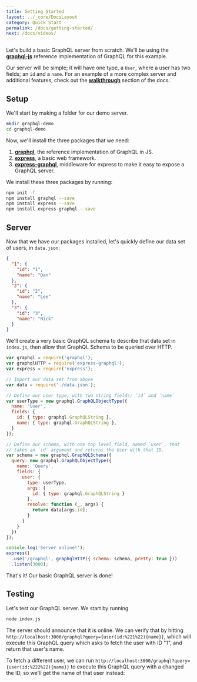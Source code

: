 ```yaml
---
title: Getting Started
layout: ../_core/DocsLayout
category: Quick Start
permalink: /docs/getting-started/
next: /docs/videos/
---
```


Let's build a basic GraphQL server from scratch. We'll be using the **[graphql-js](https://github.com/graphql/graphql-js)** reference implementation of GraphQL for this example.

Our server will be simple; it will have one type, a `User`, where a user has two fields; an `id` and a `name`. For an example of a more complex server and additional features,
check out the **[walkthrough](../intro)** section of the docs.

## Setup

We'll start by making a folder for our demo server.

```sh
mkdir graphql-demo
cd graphql-demo
```

Now, we'll install the three packages that we need:

1. **[graphql](https://github.com/graphql/graphql-js)**, the reference implementation of GraphQL in JS.
2. **[express](https://github.com/strongloop/express)**, a basic web framework.
3. **[express-graphql](https://github.com/graphql/express-graphql)**, middleware for express to make it easy to expose a GraphQL server.

We install these three packages by running:

```sh
npm init -f
npm install graphql --save
npm install express --save
npm install express-graphql --save
```

## Server

Now that we have our packages installed, let's quickly define our data set of users, in `data.json`:

```json
{
  "1": {
    "id": "1",
    "name": "Dan"
  },
  "2": {
    "id": "2",
    "name": "Lee"
  },
  "3": {
    "id": "3",
    "name": "Nick"
  }
}
```

We'll create a very basic GraphQL schema to describe that data set in
`index.js`, then allow that GraphQL Schema to be queried over HTTP.

```js
var graphql = require('graphql');
var graphqlHTTP = require('express-graphql');
var express = require('express');

// Import our data set from above
var data = require('./data.json');

// Define our user type, with two string fields; `id` and `name`
var userType = new graphql.GraphQLObjectType({
  name: 'User',
  fields: {
    id: { type: graphql.GraphQLString },
    name: { type: graphql.GraphQLString },
  }
});

// Define our schema, with one top level field, named `user`, that
// takes an `id` argument and returns the User with that ID.
var schema = new graphql.GraphQLSchema({
  query: new graphql.GraphQLObjectType({
    name: 'Query',
    fields: {
      user: {
        type: userType,
        args: {
          id: { type: graphql.GraphQLString }
        },
        resolve: function (_, args) {
          return data[args.id];
        }
      }
    }
  })
});

console.log('Server online!');
express()
  .use('/graphql', graphqlHTTP({ schema: schema, pretty: true }))
  .listen(3000);
```

<script data-inline>
var graphql = require('graphql');

// Import our data set from above
var data = {
  "1": {
    "id": "1",
    "name": "Dan"
  },
  "2": {
    "id": "2",
    "name": "Lee"
  },
  "3": {
    "id": "3",
    "name": "Nick"
  }
};

// Define our user type, with two string fields; `id` and `name`
var userType = new graphql.GraphQLObjectType({
  name: 'User',
  fields: {
    id: { type: graphql.GraphQLString },
    name: { type: graphql.GraphQLString },
  }
});

// Define our schema, with one top level field, named `user`, that
// takes an `id` argument and returns the User with that ID.
var schema = new graphql.GraphQLSchema({
  query: new graphql.GraphQLObjectType({
    name: 'Query',
    fields: {
      user: {
        type: userType,
        args: {
          id: { type: graphql.GraphQLString }
        },
        resolve: function (_, args) {
          return data[args.id];
        }
      }
    }
  })
});

global.schema = schema;
</script>

That's it! Our basic GraphQL server is done!

## Testing

Let's test our GraphQL server. We start by running

```sh
node index.js
```

The server should announce that it is online. We can verify that by hitting
`http://localhost:3000/graphql?query={user(id:%221%22){name}}`, which will
execute this GraphQL query which asks to fetch the user with ID "1", and return
that user's name.

<script data-inline>
  import MiniGraphiQL from '../_core/MiniGraphiQL';
  renderHere(<MiniGraphiQL schema={global.schema} query={ `
{
  user(id: "1") {
    name
  }
}
`} />);
</script>

To fetch a different user, we can run `http://localhost:3000/graphql?query={user(id:%222%22){name}}`
to execute this GraphQL query with a changed the ID, so we'll get the name of
that user instead:

<script data-inline>
  import MiniGraphiQL from '../_core/MiniGraphiQL';
  renderHere(<MiniGraphiQL schema={global.schema} query={ `
{
  user(id: "2") {
    name
  }
}
`} />);
</script>
